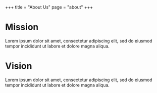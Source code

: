 +++
title = "About Us"
page = "about"
+++


<div class="yellow-bg">
    <div class="container">
        <div class="row">
            <div class="col-md-12 about-info">
                <div class="row top-spacer">
                    <div class="col-md-5">
                        <h1 class="section-title">Mission</h1>
                        <div class="about-text">
                        Lorem ipsum dolor sit amet, consectetur adipiscing elit, sed do eiusmod tempor incididunt ut labore et dolore magna aliqua.
                        </div>
                        <h1 class="section-title">Vision</h1>
                        <div class="about-text">
                        Lorem ipsum dolor sit amet, consectetur adipiscing elit, sed do eiusmod tempor incididunt ut labore et dolore magna aliqua.
                        </div>
                    </div>
                    <div class="col-md-7">
                    </div>
                </div>
            </div>
        </div>
    </div>
</div>